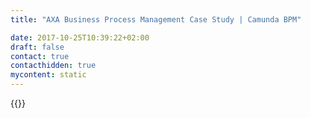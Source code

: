 ```yaml
---
title: "AXA Business Process Management Case Study | Camunda BPM"

date: 2017-10-25T10:39:22+02:00
draft: false
contact: true
contacthidden: true
mycontent: static
---
```

{{<case-study-single
company="AXA"
companydescription=""
customerquote=""
teaser=""
usecase=""
videolink=""
logo="//images.ctfassets.net/vpidbgnakfvf/2bNPP9IbX6o2o8yqmsQ8kW/020e9f8759f6d210ac6941d07ebfd7c9/axa.svg"
pdf=""
thumbnail="">}}